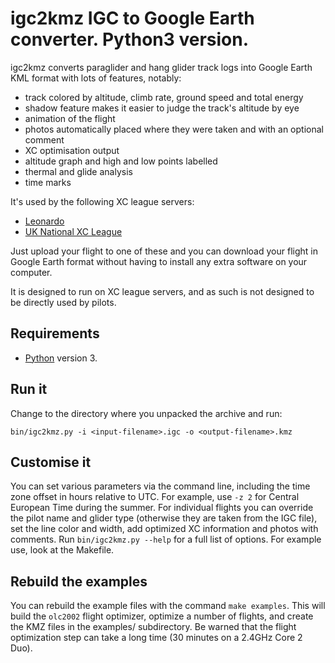 igc2kmz IGC to Google Earth converter. Python3 version.
=====================================

igc2kmz converts paraglider and hang glider track logs into Google Earth KML format with lots of features, notably:

* track colored by altitude, climb rate, ground speed and total energy
* shadow feature makes it easier to judge the track's altitude by eye
* animation of the flight
* photos automatically placed where they were taken and with an optional comment
* XC optimisation output
* altitude graph and high and low points labelled
* thermal and glide analysis
* time marks

It's used by the following XC league servers:

* [Leonardo](http://www.paraglidingforum.com/leonardo)
* [UK National XC League](http://www.uknxcl.org.uk/)

Just upload your flight to one of these and you can download your flight in Google Earth format without having to install any extra software on your computer.

It is designed to run on XC league servers, and as such is not designed to be directly used by pilots.


Requirements
------------

* [Python](http://www.python.org/) version 3.

Run it
------

Change to the directory where you unpacked the archive and run:

	bin/igc2kmz.py -i <input-filename>.igc -o <output-filename>.kmz


Customise it
------------

You can set various parameters via the command line, including the time zone offset in hours relative to UTC. For example, use `-z 2` for Central European Time during the summer. For individual flights you can override the pilot name and glider type (otherwise they are taken from the IGC file), set the line color and width, add optimized XC information and photos with comments. Run `bin/igc2kmz.py --help` for a full list of options. For example use, look at the Makefile.

Rebuild the examples
--------------------

You can rebuild the example files with the command `make examples`. This will build the `olc2002` flight optimizer, optimize a number of flights, and create the KMZ files in the examples/ subdirectory. Be warned that the flight optimization step can take a long time (30 minutes on a 2.4GHz Core 2 Duo).
